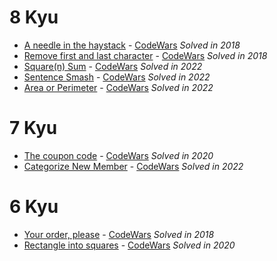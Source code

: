 # 8 Kyu

- [A needle in the haystack](8Kyu/ANeedleInTheHaystack.cs) - [CodeWars](https://www.codewars.com/kata/56676e8fabd2d1ff3000000c) _Solved in 2018_
- [Remove first and last character](8Kyu/RemoveFirstAndLastCharacter.cs) - [CodeWars](https://www.codewars.com/kata/56bc28ad5bdaeb48760009b0) _Solved in 2018_
- [Square(n) Sum](8Kyu/SquareNSum.cs) - [CodeWars](https://www.codewars.com/kata/515e271a311df0350d00000f) _Solved in 2022_
- [Sentence Smash](8Kyu/SentenceSmash.cs) - [CodeWars](https://www.codewars.com/kata/53dc23c68a0c93699800041d) _Solved in 2022_
- [Area or Perimeter](8Kyu/AreaOrPerimeter.cs) - [CodeWars](https://www.codewars.com/kata/5ab6538b379d20ad880000ab) _Solved in 2022_

# 7 Kyu

- [The coupon code](7Kyu/TheCouponCode.cs) - [CodeWars](https://www.codewars.com/kata/539de388a540db7fec000642) _Solved in 2020_
- [Categorize New Member](7Kyu/CategorizeNewMember.cs) - [CodeWars](https://www.codewars.com/kata/5502c9e7b3216ec63c0001aa) _Solved in 2022_

# 6 Kyu

- [Your order, please](6Kyu/YourOrderPlease.cs) - [CodeWars](https://www.codewars.com/kata/55c45be3b2079eccff00010f) _Solved in 2018_
- [Rectangle into squares](6Kyu/RectangleIntoSquares.cs) - [CodeWars](https://www.codewars.com/kata/55466989aeecab5aac00003e) _Solved in 2020_
